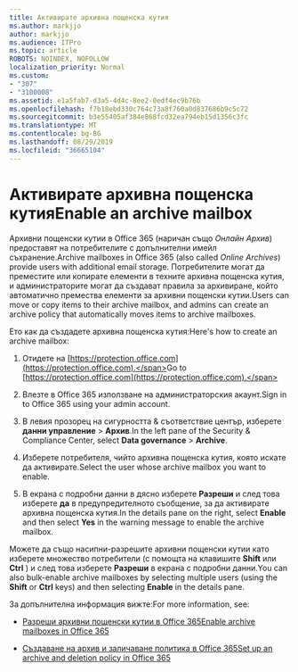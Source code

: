 ```yaml
---
title: Активирате архивна пощенска кутия
ms.author: markjjo
author: markjjo
ms.audience: ITPro
ms.topic: article
ROBOTS: NOINDEX, NOFOLLOW
localization_priority: Normal
ms.custom:
- "307"
- "3100008"
ms.assetid: e1a5fab7-d3a5-4d4c-8ee2-0edf4ec9b76b
ms.openlocfilehash: f7b18ebd330c764c73a8f760a0d837686b9c5c72
ms.sourcegitcommit: b3e55405af384e868fcd32ea794eb15d1356c3fc
ms.translationtype: MT
ms.contentlocale: bg-BG
ms.lasthandoff: 08/29/2019
ms.locfileid: "36665104"
---
```

# <a name="enable-an-archive-mailbox"></a><span data-ttu-id="5edb0-102">Активирате архивна пощенска кутия</span><span class="sxs-lookup"><span data-stu-id="5edb0-102">Enable an archive mailbox</span></span>

<span data-ttu-id="5edb0-103">Архивни пощенски кутии в Office 365 (наричан също *Онлайн Архив*) предоставят на потребителите с допълнителни имейл съхранение.</span><span class="sxs-lookup"><span data-stu-id="5edb0-103">Archive mailboxes in Office 365 (also called  *Online Archives*) provide users with additional email storage.</span></span> <span data-ttu-id="5edb0-104">Потребителите могат да преместите или копирате елементи в техните архивна пощенска кутия, и администраторите могат да създават правила за архивиране, който автоматично премества елементи за архивни пощенски кутии.</span><span class="sxs-lookup"><span data-stu-id="5edb0-104">Users can move or copy items to their archive mailbox, and admins can create an archive policy that automatically moves items to archive mailboxes.</span></span>
  
<span data-ttu-id="5edb0-105">Ето как да създадете архивна пощенска кутия:</span><span class="sxs-lookup"><span data-stu-id="5edb0-105">Here's how to create an archive mailbox:</span></span>
  
1. <span data-ttu-id="5edb0-106">Отидете на [https://protection.office.com](https://protection.office.com).</span><span class="sxs-lookup"><span data-stu-id="5edb0-106">Go to [https://protection.office.com](https://protection.office.com).</span></span>

2. <span data-ttu-id="5edb0-107">Влезте в Office 365 използване на администраторския акаунт.</span><span class="sxs-lookup"><span data-stu-id="5edb0-107">Sign in to Office 365 using your admin account.</span></span>

3. <span data-ttu-id="5edb0-108">В левия прозорец на сигурността &amp; съответствие център, изберете **данни управление** \> **Архив**.</span><span class="sxs-lookup"><span data-stu-id="5edb0-108">In the left pane of the Security &amp; Compliance Center, select **Data governance** \> **Archive**.</span></span>

4. <span data-ttu-id="5edb0-109">Изберете потребителя, чийто архивна пощенска кутия, която искате да активирате.</span><span class="sxs-lookup"><span data-stu-id="5edb0-109">Select the user whose archive mailbox you want to enable.</span></span>

5. <span data-ttu-id="5edb0-110">В екрана с подробни данни в дясно изберете **Разреши** и след това изберете **да** в предупредителното съобщение, за да активирате архивна пощенска кутия.</span><span class="sxs-lookup"><span data-stu-id="5edb0-110">In the details pane on the right, select **Enable** and then select **Yes** in the warning message to enable the archive mailbox.</span></span>

<span data-ttu-id="5edb0-111">Можете да също насипни-разрешите архивни пощенски кутии като изберете множество потребители (с помощта на клавишите **Shift** или **Ctrl** ) и след това изберете **Разреши** в екрана с подробни данни.</span><span class="sxs-lookup"><span data-stu-id="5edb0-111">You can also bulk-enable archive mailboxes by selecting multiple users (using the **Shift** or **Ctrl** keys) and then selecting **Enable** in the details pane.</span></span>
  
<span data-ttu-id="5edb0-112">За допълнителна информация вижте:</span><span class="sxs-lookup"><span data-stu-id="5edb0-112">For more information, see:</span></span>
  
- [<span data-ttu-id="5edb0-113">Разреши архивни пощенски кутии в Office 365</span><span class="sxs-lookup"><span data-stu-id="5edb0-113">Enable archive mailboxes in Office 365</span></span>](https://support.office.com/article/enable-archive-mailboxes-in-the-office-365-security-compliance-center-268a109e-7843-405b-bb3d-b9393b2342ce)

- [<span data-ttu-id="5edb0-114">Създаване на архив и заличаване политика в Office 365</span><span class="sxs-lookup"><span data-stu-id="5edb0-114">Set up an archive and deletion policy in Office 365</span></span>](https://support.office.com/article/Set-up-an-archive-and-deletion-policy-for-mailboxes-in-your-Office-365-organization-ec3587e4-7b4a-40fb-8fb8-8aa05aeae2ce)

